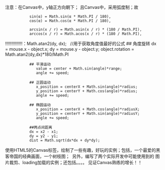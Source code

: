 
注意：在Canvas中，y轴正方向朝下；
     且Canvas中，采用弧度制；故
     
               sin(α) = Math.sin(α * Math.PI / 180),
               cos(α) = Math.cos(α * Math.PI / 180),
               
               arcsin(x / r) = Math.asin(x / r) * (180 / Math.PI),
               arccos(x / r) = Math.acos(x / r) * (180 / Math.PI),

!!!!!!!!!!!!!!：Math.atan2(dy, dx);    //用于获取角度值最好的公式
               ## 角度旋转
               dx = mouse.x - object.x;
               dy = mouse.y - object.y;
               object.rotation = Math.atan2(dy,dx)*180/Math.PI

               ## 平滑运动
                  value = center + Math.sin(angle)*range;
                  angle += speed;

               ## 正圆运动
                  x_position = centerX + Math.sin(angle)*radius;
                  y_position = centerY + Math.cos(angle)*radius;
                  angle += speed;

               ## 椭圆运动
                  x_position = centerX + Math.cos(angle)*radiusX;
                  y_position = centerY + Math.sin(angle)*radiusY;
                  angle += speed;

               ##两点间距离
               dx = x2 - x1;
               dy = y2 - y1;
               dist = Math.sqrt(dx*dx + dy*dy);


使用HTML5的Canvas标签，绘制了一些有趣，好玩的实例；包括，一个最爱的黑客帝国的经典画面，一个树枝图；
  另外，编写了两个实际开发中可能使用到的 图片裁剪、loading加载的实例；还包括。。。。
 见证Canvas熟练的增长！！

